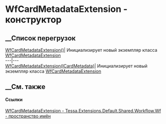 # WfCardMetadataExtension - конструктор
##  __Список перегрузок
[WfCardMetadataExtension()](M_Tessa_Extensions_Default_Shared_Workflow_Wf_WfCardMetadataExtension__ctor.htm)|
Инициализирует новый экземпляр класса
[WfCardMetadataExtension](T_Tessa_Extensions_Default_Shared_Workflow_Wf_WfCardMetadataExtension.htm)  
---|---  
[WfCardMetadataExtension(ICardMetadata)](M_Tessa_Extensions_Default_Shared_Workflow_Wf_WfCardMetadataExtension__ctor_1.htm)|
Инициализирует новый экземпляр класса
[WfCardMetadataExtension](T_Tessa_Extensions_Default_Shared_Workflow_Wf_WfCardMetadataExtension.htm)  
##  __См. также
#### Ссылки
[WfCardMetadataExtension -
](T_Tessa_Extensions_Default_Shared_Workflow_Wf_WfCardMetadataExtension.htm)
[Tessa.Extensions.Default.Shared.Workflow.Wf - пространство
имён](N_Tessa_Extensions_Default_Shared_Workflow_Wf.htm)
